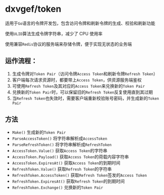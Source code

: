 # dxvgef/token
适用于`Go`语言的令牌开发包，包含访问令牌和刷新令牌的生成、校验和刷新功能

使用`ULID`算法生成令牌字符串，减少了 CPU 使用率

使用兼容`Redis`协议的服务端来存储令牌，便于实现无状态的业务端

## 运作流程：

1. 生成令牌对`Token Pair`（访问令牌`Access Token`和刷新令牌`Refresh Token`） 
2. 客户端每次请求资源时，都要带上`Access Token`，供资源服务端鉴权 
3. 可使用`Refresh Token`及其对应的`Access Token`来兑换新的`Token Pair`
4. 兑换新的`Token Pair`时，可以保留旧的`Refresh Token`反复使用直到其过期 
5. 当`Refresh Token`也失效时，需要客户端重新校验账号密码，并生成新的`Token Pair`

## 方法

- `Make()` 生成新的`Token Pair`
- `ParseAccessToken()` 将字符串解析成`AccessToken`
- `ParseRefreshToken()` 将字符串解析成`RefreshToken`
- `AccessToken.Value()` 获取`Access Token`的字符串
- `AccessToken.Payload()` 获取`Access Token`的荷载内容字符串
- `AccessToken.ExpiresAt()` 获取`Access Token`的到期时间
- `RefreshToken.Value()` 获取`Refresh Token`的字符串
- `RefreshToken.AccessToken()` 获取`Refresh Token`签发的`Access Token`
- `RefreshToken.ExpiresAt()` 获取`Refresh Token`的到期时间
- `RefreshToken.Exchange()` 兑换新的`Token Pair`
